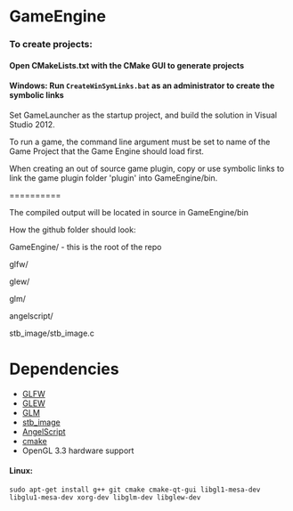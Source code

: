 GameEngine
==========


### To create projects:

#### Open CMakeLists.txt with the CMake GUI to generate projects

#### Windows: Run `CreateWinSymLinks.bat` as an administrator to create the symbolic links

Set GameLauncher as the startup project, and build the solution in Visual Studio 2012.

To run a game, the command line argument must be set to name of the Game Project that the Game Engine should load first.

When creating an out of source game plugin, copy or use symbolic links to link the game plugin folder 'plugin' into GameEngine/bin.

==========

The compiled output will be located in source in GameEngine/bin

How the github folder should look:

GameEngine/ - this is the root of the repo

glfw/

glew/

glm/

angelscript/

stb_image/stb_image.c

Dependencies
==========

* [GLFW](http://www.glfw.org/)
* [GLEW](http://glew.sourceforge.net/)
* [GLM](http://glm.g-truc.net/)
* [stb_image](http://nothings.org/stb_image.c)
* [AngelScript](http://www.angelcode.com/angelscript/)
* [cmake](http://www.cmake.org/)
* OpenGL 3.3 hardware support

#### Linux: 

    sudo apt-get install g++ git cmake cmake-qt-gui libgl1-mesa-dev libglu1-mesa-dev xorg-dev libglm-dev libglew-dev


